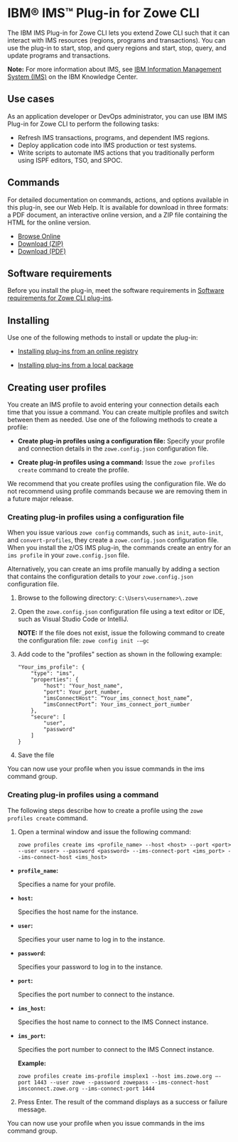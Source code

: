 # IBM® IMS™ Plug-in for Zowe CLI

The IBM IMS Plug-in for Zowe CLI lets you extend Zowe CLI such that it can interact with IMS resources (regions, programs and transactions). You can use the plug-in to start, stop, and query regions and start, stop, query, and update programs and transactions.

**Note:** For more information about IMS, see [IBM Information Management System (IMS)](https://www.ibm.com/it-infrastructure/z/ims) on the IBM  Knowledge Center.

## Use cases

As an application developer or DevOps administrator, you can use IBM IMS Plug-in for Zowe CLI to perform the following tasks:

- Refresh IMS transactions, programs, and dependent IMS regions.
- Deploy application code into IMS production or test systems.
- Write scripts to automate IMS actions that you traditionally perform using ISPF editors, TSO, and SPOC.

## Commands

For detailed documentation on commands, actions, and options available in this plug-in, see our Web Help. It is available for download in three formats: a PDF document, an interactive online version, and a ZIP file containing the HTML for the online version.

- <a href="/v2.3.x/web_help/index.html" target="_blank">Browse Online</a>
- <a href="/v2.3.x/zowe_web_help.zip" target="_blank">Download (ZIP)</a>
- <a href="/v2.3.x/CLIReference_Zowe.pdf" target="_blank">Download (PDF)</a>

## Software requirements

Before you install the plug-in, meet the software requirements in [Software requirements for Zowe CLI plug-ins](cli-swreqplugins.md).

## Installing

Use one of the following methods to install or update the plug-in:

- [Installing plug-ins from an online registry](cli-installplugins.md#installing-plug-ins-from-an-online-registry)

- [Installing plug-ins from a local package](cli-installplugins.md#installing-plug-ins-from-a-local-package)

## Creating user profiles

You create an IMS profile to avoid entering your connection details each time that you issue a command. You can create multiple profiles and switch between them as needed. Use one of the following methods to create a profile:

- **Create plug-in profiles using a configuration file:** Specify your profile and connection details in the `zowe.config.json` configuration file.

- **Create plug-in profiles using a command:** Issue the `zowe profiles create` command to create the profile.

We recommend that you create profiles using the configuration file. We do not recommend using profile commands because we are removing them in a future major release.

### Creating plug-in profiles using a configuration file

When you issue various `zowe config` commands, such as `init`, `auto-init`, and `convert-profiles`, they create a `zowe.config.json` configuration file. When you install the z/OS IMS plug-in, the commands create an entry for an `ims profile` in your `zowe.config.json` file.

Alternatively, you can create an ims profile manually by adding a section that contains the configuration details to your `zowe.config.json` configuration file.

1. Browse to the following directory: `C:\Users\<username>\.zowe`

2. Open the `zowe.config.json` configuration file using a text editor or IDE, such as Visual Studio Code or IntelliJ.

    **NOTE:** If the file does not exist, issue the following command to create the configuration file: `zowe config init -–gc`

3. Add code to the "profiles" section as shown in the following example:
    ```
    "Your_ims_profile": {
        "type": "ims",
        "properties": {
            "host": "Your_host_name",
            "port": Your_port_number,
            "imsConnectHost": “Your_ims_connect_host_name”,
            “imsConnectPort”: Your_ims_connect_port_number
        },
        "secure": [
            "user",
            "password"
        ]
    }
4. Save the file

You can now use your profile when you issue commands in the ims command group.

### Creating plug-in profiles using a command

The following steps describe how to create a profile using the `zowe profiles create` command.

1. Open a terminal window and issue the following command:
    ```
    zowe profiles create ims <profile_name> --host <host> --port <port> --user <user> --password <password> --ims-connect-port <ims_port> --ims-connect-host <ims_host>
    ```
- **`profile_name`:**

    Specifies a name for your profile.
- **`host`:**


    Specifies the host name for the instance.
- **`user`:**


    Specifies your user name to log in to the instance.
- **`password`:**


    Specifies your password to log in to the instance.
- **`port`:**


    Specifies the port number to connect to the instance.
- **`ims_host`:**


    Specifies the host name to connect to the IMS Connect instance.
- **`ims_port`:**


    Specifies the port number to connect to the IMS Connect instance.

    **Example:**
    ```
    zowe profiles create ims-profile imsplex1 --host ims.zowe.org –-port 1443 --user zowe --password zowepass --ims-connect-host imsconnect.zowe.org --ims-connect-port 1444
    ```

2. Press Enter. The result of the command displays as a success or failure message.

You can now use your profile when you issue commands in the ims command group.